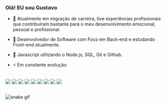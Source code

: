 ### Olá! EU sou Gustavo

- 🔭 Atualmente em migração de carreira, tive experiências profissionais que contribuíram bastante para o meu desenvolvimento emocional, pessoal e profissional.
- 🌱 Desenvolvedor de Software com Foco em Back-end e estudando Front-end atualmente. 
- 💬 Javascript utilizando o Node.js, SQL, Git e Github.
- ⚡ Em constente evolução

  ##

  <div> 
 <img src="https://img.shields.io/badge/JavaScript-F7DF1E?style=for-the-badge&logo=javascript&logoColor=black" target="_blank"> <img src="https://img.shields.io/badge/Node.js-43853D?style=for-the-badge&logo=node.js&logoColor=white" target="_blank">
 <img src="https://img.shields.io/badge/Java-ED8B00?style=for-the-badge&logo=openjdk&logoColor=white" target="_blank">
 <img src="https://img.shields.io/badge/Express.js-404D59?style=for-the-badge" target="_blank">
 <img src="https://img.shields.io/badge/MySQL-00000F?style=for-the-badge&logo=mysql&logoColor=white" target="_blank">
 <img src="https://img.shields.io/badge/HTML-239120?style=for-the-badge&logo=html5&logoColor=white" target="_blank">
 <img src="https://img.shields.io/badge/CSS-239120?&style=for-the-badge&logo=css3&logoColor=white" target="_blank">
  <a href = "mailto:gustavo-coelh21@gmail.com"><img src="https://img.shields.io/badge/-Gmail-%23333?style=for-the-badge&logo=gmail&logoColor=white" target="_blank"></a>
  <a href="https://www.linkedin.com/in/gustavo-coelho-15b92b1b9/" target="_blank"><img src="https://img.shields.io/badge/-LinkedIn-%230077B5?style=for-the-badge&logo=linkedin&logoColor=white" target="_blank"></a> 
  
</div>

##

![snake gif](https://github.com/Guuzih/Guuzih/blob/output/github-contribution-grid-snake.svg)
